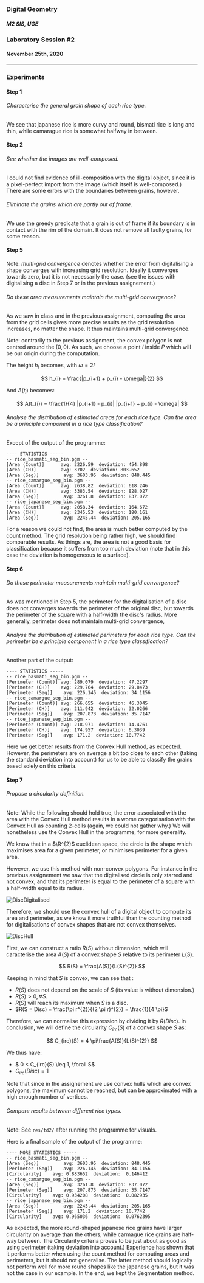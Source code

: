 ### Digital Geometry

##### M2 SIS, UGE

### Laboratory Session \#2

#### November 25th, 2020

----

### Experiments

#### Step 1

###### Characterise the general grain shape of each rice type.

We see that japanese rice is more curvy and round,
bismati rice is long and thin, while camarague rice is somewhat halfway
in between.  

#### Step 2

###### See whether the images are well-composed.

I could not find evidence of ill-composition with the digital object,
since it is a pixel-perfect import from the image (which itself is well-composed.)
There are some errors with the boundaries between grains, however.

###### Eliminate the grains which are partly out of frame.

We use the greedy predicate that a grain is out of frame if its boundary
is in contact with the rim of the domain.
It does not remove all faulty grains, for some reason.

#### Step 5

Note: *multi-grid convergence* denotes whether the error from digitalising a shape converges with increasing grid resolution. Ideally it converges towards zero, but it is not necessarily the case. (see the issues with digitalising a disc in Step 7 or in the previous assignement.)

###### Do these area measurements maintain the multi-grid convergence?

As we saw in class and in the previous assignment, computing the area from the grid cells gives more precise results as the grid resolution increases, no matter the shape. It thus maintains multi-grid convergence.

Note: contrarily to the previous assignment, the convex polygon is not centred around the $(0, 0)$. As such, we choose a point $I$ inside $P$ which will be our origin during the computation.

The height $h_{i}$ becomes, with $\omega = 2I$

$$
    h_{i} =  \frac{|p_{i+1} + p_{i} - \omega|}{2}
$$

And $A(t_{i})$ becomes:

$$
    A(t_{i}) = \frac{1}{4} |p_{i+1} - p_{i}| |p_{i+1} + p_{i} - \omega|
$$

###### Analyse the distribution of estimated areas for each rice type. Can the area be a principle component in a rice type classification?

Except of the output of the programme:

    ---- STATISTICS -----
    -- rice_basmati_seg_bin.pgm --
    [Area (Count)]      avg: 2226.59  deviation: 454.898
    [Area (CH)]         avg: 3702  deviation: 803.652
    [Area (Seg)]         avg: 3603.95  deviation: 848.445
    -- rice_camargue_seg_bin.pgm --
    [Area (Count)]      avg: 2638.82  deviation: 618.246
    [Area (CH)]         avg: 3383.54  deviation: 828.027
    [Area (Seg)]         avg: 3261.8  deviation: 837.072
    -- rice_japanese_seg_bin.pgm --
    [Area (Count)]      avg: 2058.34  deviation: 164.672
    [Area (CH)]         avg: 2345.53  deviation: 180.161
    [Area (Seg)]         avg: 2245.44  deviation: 205.165


For a reason we could not find, the area is much better computed by the count method. The grid resolution being rather high, we should find comparable results.
As things are, the area is not a good basis for classification because it suffers from too much deviation (note that in this case the deviation is homogeneous to a surface).


#### Step 6

###### Do these perimeter measurements maintain multi-grid convergence?

As was mentioned in Step 5, the perimeter for the digitalisation of a disc does not converges towards the perimeter of the original disc, but towards the perimeter of the square with a half-width the disc's radius. More generally, perimeter does not maintain multi-grid convergence,

###### Analyse the distribution of estimated perimeters for each rice type. Can the perimeter be a principle component in a rice type classification?

Another part of the output:

    ---- STATISTICS -----
    -- rice_basmati_seg_bin.pgm --
    [Perimeter (Count)] avg: 289.079  deviation: 47.2297
    [Perimeter (CH)]    avg: 229.764  deviation: 29.8473
    [Perimeter (Seg)]    avg: 226.145  deviation: 34.1156
    -- rice_camargue_seg_bin.pgm --
    [Perimeter (Count)] avg: 266.655  deviation: 46.3045
    [Perimeter (CH)]    avg: 211.942  deviation: 32.0266
    [Perimeter (Seg)]    avg: 207.873  deviation: 35.7147
    -- rice_japanese_seg_bin.pgm --
    [Perimeter (Count)] avg: 218.971  deviation: 14.4761
    [Perimeter (CH)]    avg: 174.957  deviation: 6.3039
    [Perimeter (Seg)]    avg: 171.2  deviation: 10.7742


Here we get better results from the Convex Hull method, as expected. However, the perimeters are on average a bit too close to each other (taking the standard deviation into account) for us to be able to classify the grains based solely on this criteria.

#### Step 7

###### Propose a circularity definition.


Note: While the following should hold true, the error associated with the area with the Convex Hull method results in a worse categorisation with the Convex Hull as counting 2-cells (again, we could not gather why.) We will nonetheless use the Convex Hull in the programme, for more generality.

We know that in a $\R^{2}$ euclidean space, the circle is the shape which maximises area for a given perimeter, or minimises perimeter for a given area.


However, we use this method with non-convex polygons. For instance in the previous assignement we saw that the digitalised circle is only starred and not convex, and that its perimeter is equal to the perimeter of a square with a half-width equal to its radius.

![DiscDigitalised](../../res/td1/DiscBoundary.png)

Therefore, we should use the convex hull of a digital object to compute its area and perimeter, as we know it more truthful than the counting method for digitalisations of convex shapes that are not convex themselves.

![DiscHull](../../res/td1/ConvexHullDisc.png)


First, we can construct a ratio $R(S)$ without dimension, which will caracterise the area $A(S)$ of a convex shape $S$ relative to its perimeter $L(S)$.

$$
  R(S) = \frac{A(S)}{L(S)^{2}}
$$

Keeping in mind that $S$ is convex, we can see that :
- $R(S)$ does not depend on the scale of $S$ (its value is without dimension.)
- $R(S) > 0, \forall S$.
- $R(S)$ will reach its maximum when $S$ is a disc.
- $R(S = Disc) = \frac{\pi r^{2}}{(2 \pi r)^{2}} = \frac{1}{4 \pi}$

Therefore, we can normalise this expression by dividing it by $R(Disc)$.
In conclusion, we will define the circularity $C_{irc}(S)$ of a convex shape $S$ as:

$$
    C_{irc}(S) = 4 \pi\frac{A(S)}{L(S)^{2}}
$$

We thus have:
- $ 0 < C_{irc}(S) \leq 1, \forall S$
- $C_{irc}(Disc) = 1$

Note that since in the assignement we use convex hulls which are convex polygons, the maximum cannot be reached, but can be approximated with a high enough number of vertices.

###### Compare results between different rice types.

Note: See `res/td2/` after running the programme for visuals.

Here is a final sample of the output of the programme:

    ---- MORE STATISTICS -----
    -- rice_basmati_seg_bin.pgm --
    [Area (Seg)]         avg: 3603.95  deviation: 848.445
    [Perimeter (Seg)]    avg: 226.145  deviation: 34.1156
    [Circularity]    avg: 0.883652  deviation:  0.146412
    -- rice_camargue_seg_bin.pgm --
    [Area (Seg)]         avg: 3261.8  deviation: 837.072
    [Perimeter (Seg)]    avg: 207.873  deviation: 35.7147
    [Circularity]    avg: 0.934208  deviation:  0.082935
    -- rice_japanese_seg_bin.pgm --
    [Area (Seg)]         avg: 2245.44  deviation: 205.165
    [Perimeter (Seg)]    avg: 171.2  deviation: 10.7742
    [Circularity]    avg: 0.965036  deviation:  0.0762395

As expected, the more round-shaped japanese rice grains have larger circularity on average than the others, while carmague rice grains are half-way between.
The Circularity criteria proves to be just about as good as using perimeter (taking deviation into account.) Experience has shown that it performs better when using the count method for computing areas and perimeters, but it should not generalise. The latter method should logically not perform well for more round shapes like the japanese grains, but it was not the case in our example. In the end, we kept the Segmentation method.
